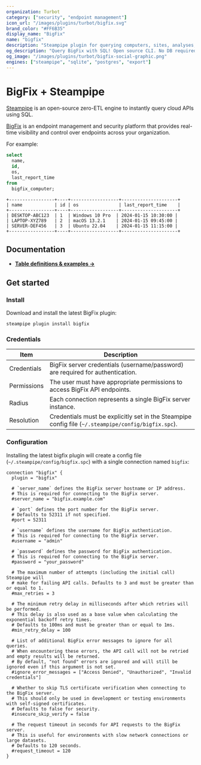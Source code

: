 ```yaml
---
organization: Turbot
category: ["security", "endpoint management"]
icon_url: "/images/plugins/turbot/bigfix.svg"
brand_color: "#FF6B35"
display_name: "BigFix"
name: "bigfix"
description: "Steampipe plugin for querying computers, sites, analyses, tasks, actions, fixlets, properties, and roles from BigFix."
og_description: "Query BigFix with SQL! Open source CLI. No DB required."
og_image: "/images/plugins/turbot/bigfix-social-graphic.png"
engines: ["steampipe", "sqlite", "postgres", "export"]
---
```


# BigFix + Steampipe

[Steampipe](https://steampipe.io) is an open-source zero-ETL engine to instantly query cloud APIs using SQL.

[BigFix](https://www.hcltech.com/software/bigfix) is an endpoint management and security platform that provides real-time visibility and control over endpoints across your organization.

For example:

```sql
select
  name,
  id,
  os,
  last_report_time
from
  bigfix_computer;
```

```
+-----------------+----+------------------+---------------------+
| name            | id | os               | last_report_time    |
+-----------------+----+------------------+---------------------+
| DESKTOP-ABC123  | 1  | Windows 10 Pro  | 2024-01-15 10:30:00 |
| LAPTOP-XYZ789   | 2  | macOS 13.2.1    | 2024-01-15 09:45:00 |
| SERVER-DEF456   | 3  | Ubuntu 22.04    | 2024-01-15 11:15:00 |
+-----------------+----+------------------+---------------------+
```

## Documentation

- **[Table definitions & examples →](/plugins/turbot/bigfix/tables)**

## Get started

### Install

Download and install the latest BigFix plugin:

```bash
steampipe plugin install bigfix
```

### Credentials

| Item        | Description                                                                                         |
| ----------- | --------------------------------------------------------------------------------------------------- |
| Credentials | BigFix server credentials (username/password) are required for authentication.                      |
| Permissions | The user must have appropriate permissions to access BigFix API endpoints.                          |
| Radius      | Each connection represents a single BigFix server instance.                                         |
| Resolution  | Credentials must be explicitly set in the Steampipe config file (`~/.steampipe/config/bigfix.spc`). |

### Configuration

Installing the latest bigfix plugin will create a config file (`~/.steampipe/config/bigfix.spc`) with a single connection named `bigfix`:

```hcl
connection "bigfix" {
  plugin = "bigfix"

  # `server_name` defines the BigFix server hostname or IP address.
  # This is required for connecting to the BigFix server.
  #server_name = "bigfix.example.com"

  # `port` defines the port number for the BigFix server.
  # Defaults to 52311 if not specified.
  #port = 52311

  # `username` defines the username for BigFix authentication.
  # This is required for connecting to the BigFix server.
  #username = "admin"

  # `password` defines the password for BigFix authentication.
  # This is required for connecting to the BigFix server.
  #password = "your_password"

  # The maximum number of attempts (including the initial call) Steampipe will
  # make for failing API calls. Defaults to 3 and must be greater than or equal to 1.
  #max_retries = 3

  # The minimum retry delay in milliseconds after which retries will be performed.
  # This delay is also used as a base value when calculating the exponential backoff retry times.
  # Defaults to 100ms and must be greater than or equal to 1ms.
  #min_retry_delay = 100

  # List of additional BigFix error messages to ignore for all queries.
  # When encountering these errors, the API call will not be retried and empty results will be returned.
  # By default, "not found" errors are ignored and will still be ignored even if this argument is not set.
  #ignore_error_messages = ["Access Denied", "Unauthorized", "Invalid credentials"]

  # Whether to skip TLS certificate verification when connecting to the BigFix server.
  # This should only be used in development or testing environments with self-signed certificates.
  # Defaults to false for security.
  #insecure_skip_verify = false

  # The request timeout in seconds for API requests to the BigFix server.
  # This is useful for environments with slow network connections or large datasets.
  # Defaults to 120 seconds.
  #request_timeout = 120
}
```
